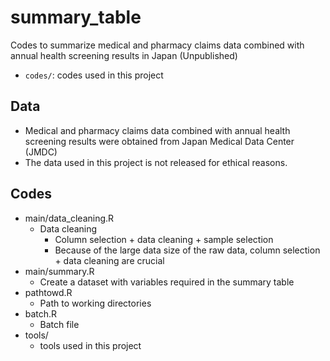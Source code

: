 # summary_table
Codes to summarize medical and pharmacy claims data combined with annual health screening results in Japan (Unpublished)

- `codes/`: codes used in this project

## Data

- Medical and pharmacy claims data combined with annual health screening results were obtained from Japan Medical Data Center (JMDC)
- The data used in this project is not released for ethical reasons.

## Codes

- main/data_cleaning.R
	- Data cleaning
		- Column selection + data cleaning + sample selection
		- Because of the large data size of the raw data, column selection + data cleaning are crucial
- main/summary.R
	- Create a dataset with variables required in the summary table
- pathtowd.R
	- Path to working directories
- batch.R
	- Batch file
- tools/
	- tools used in this project
